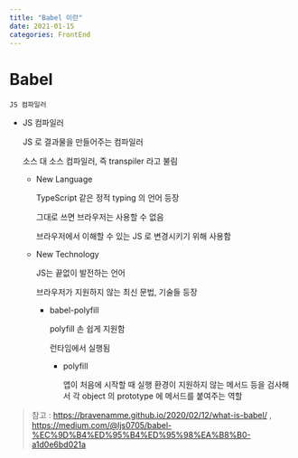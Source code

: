 ```yaml
---
title: "Babel 이란"
date: 2021-01-15
categories: FrontEnd
---
```


# Babel

    JS 컴파일러

- JS 컴파일러

  JS 로 결과물을 만들어주는 컴파일러

  소스 대 소스 컴파일러, 즉 transpiler 라고 불림

  - New Language

    TypeScript 같은 정적 typing 의 언어 등장

    그대로 쓰면 브라우저는 사용할 수 없음

    브라우저에서 이해할 수 있는 JS 로 변경시키기 위해 사용함

  - New Technology

    JS는 끝없이 발전하는 언어

    브라우저가 지원하지 않는 최신 문법, 기술들 등장

    - babel-polyfill

      polyfill 손 쉽게 지원함

      런타임에서 실행됨

      - polyfill

        앱이 처음에 시작할 때 실행 환경이 지원하지 않는 메서드 등을 검사해서 각 object 의 prototype 에 메서드를 붙여주는 역할

> 참고 : https://bravenamme.github.io/2020/02/12/what-is-babel/ , https://medium.com/@ljs0705/babel-%EC%9D%B4%ED%95%B4%ED%95%98%EA%B8%B0-a1d0e6bd021a
